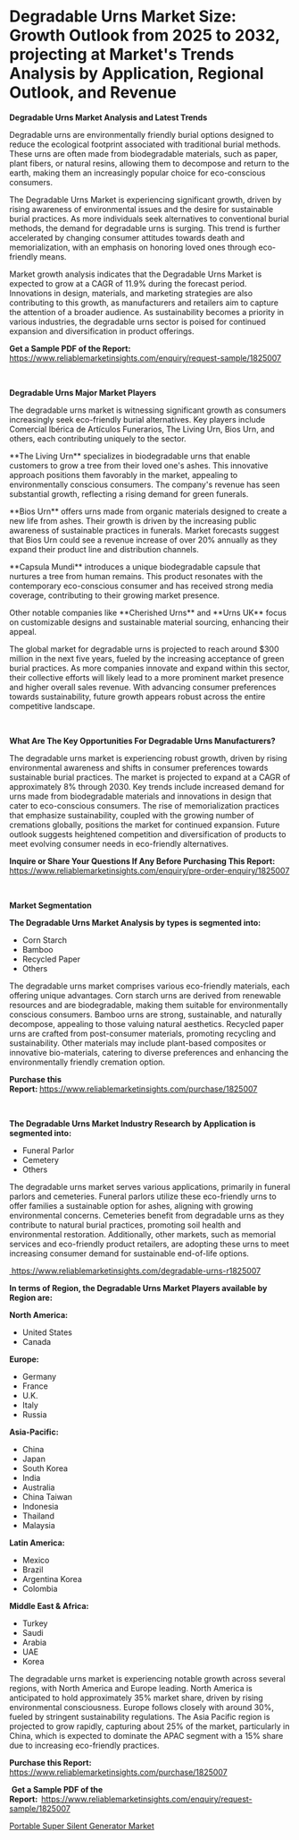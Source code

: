 <p><h1>Degradable Urns Market Size: Growth Outlook from 2025 to 2032, projecting at Market's Trends Analysis by Application, Regional Outlook, and Revenue</h1></p><p><strong>Degradable Urns Market Analysis and Latest Trends</strong></p>
<p><p>Degradable urns are environmentally friendly burial options designed to reduce the ecological footprint associated with traditional burial methods. These urns are often made from biodegradable materials, such as paper, plant fibers, or natural resins, allowing them to decompose and return to the earth, making them an increasingly popular choice for eco-conscious consumers.</p><p>The Degradable Urns Market is experiencing significant growth, driven by rising awareness of environmental issues and the desire for sustainable burial practices. As more individuals seek alternatives to conventional burial methods, the demand for degradable urns is surging. This trend is further accelerated by changing consumer attitudes towards death and memorialization, with an emphasis on honoring loved ones through eco-friendly means.</p><p>Market growth analysis indicates that the Degradable Urns Market is expected to grow at a CAGR of 11.9% during the forecast period. Innovations in design, materials, and marketing strategies are also contributing to this growth, as manufacturers and retailers aim to capture the attention of a broader audience. As sustainability becomes a priority in various industries, the degradable urns sector is poised for continued expansion and diversification in product offerings.</p></p>
<p><strong>Get a Sample PDF of the Report:&nbsp;</strong> <a href="https://www.reliablemarketinsights.com/enquiry/request-sample/1825007?utm_campaign=2892&utm_medium=2&utm_source=Github&utm_content=ia&utm_term=28022025&utm_id=degradable-urns">https://www.reliablemarketinsights.com/enquiry/request-sample/1825007</a></p>
<p>&nbsp;</p>
<p><strong>Degradable Urns Major Market Players</strong></p>
<p><p>The degradable urns market is witnessing significant growth as consumers increasingly seek eco-friendly burial alternatives. Key players include Comercial Ibérica de Artículos Funerarios, The Living Urn, Bios Urn, and others, each contributing uniquely to the sector.</p><p>**The Living Urn** specializes in biodegradable urns that enable customers to grow a tree from their loved one's ashes. This innovative approach positions them favorably in the market, appealing to environmentally conscious consumers. The company's revenue has seen substantial growth, reflecting a rising demand for green funerals.</p><p>**Bios Urn** offers urns made from organic materials designed to create a new life from ashes. Their growth is driven by the increasing public awareness of sustainable practices in funerals. Market forecasts suggest that Bios Urn could see a revenue increase of over 20% annually as they expand their product line and distribution channels.</p><p>**Capsula Mundi** introduces a unique biodegradable capsule that nurtures a tree from human remains. This product resonates with the contemporary eco-conscious consumer and has received strong media coverage, contributing to their growing market presence. </p><p>Other notable companies like **Cherished Urns** and **Urns UK** focus on customizable designs and sustainable material sourcing, enhancing their appeal. </p><p>The global market for degradable urns is projected to reach around $300 million in the next five years, fueled by the increasing acceptance of green burial practices. As more companies innovate and expand within this sector, their collective efforts will likely lead to a more prominent market presence and higher overall sales revenue. With advancing consumer preferences towards sustainability, future growth appears robust across the entire competitive landscape.</p></p>
<p>&nbsp;</p>
<p><strong>What Are The Key Opportunities For Degradable Urns Manufacturers?</strong></p>
<p><p>The degradable urns market is experiencing robust growth, driven by rising environmental awareness and shifts in consumer preferences towards sustainable burial practices. The market is projected to expand at a CAGR of approximately 8% through 2030. Key trends include increased demand for urns made from biodegradable materials and innovations in design that cater to eco-conscious consumers. The rise of memorialization practices that emphasize sustainability, coupled with the growing number of cremations globally, positions the market for continued expansion. Future outlook suggests heightened competition and diversification of products to meet evolving consumer needs in eco-friendly alternatives.</p></p>
<p><strong>Inquire or Share Your Questions If Any Before Purchasing This Report:</strong> <a href="https://www.reliablemarketinsights.com/enquiry/pre-order-enquiry/1825007?utm_campaign=2892&utm_medium=2&utm_source=Github&utm_content=ia&utm_term=28022025&utm_id=degradable-urns">https://www.reliablemarketinsights.com/enquiry/pre-order-enquiry/1825007</a></p>
<p>&nbsp;</p>
<p><strong>Market Segmentation</strong></p>
<p><strong>The Degradable Urns Market Analysis by types is segmented into:</strong></p>
<p><ul><li>Corn Starch</li><li>Bamboo</li><li>Recycled Paper</li><li>Others</li></ul></p>
<p><p>The degradable urns market comprises various eco-friendly materials, each offering unique advantages. Corn starch urns are derived from renewable resources and are biodegradable, making them suitable for environmentally conscious consumers. Bamboo urns are strong, sustainable, and naturally decompose, appealing to those valuing natural aesthetics. Recycled paper urns are crafted from post-consumer materials, promoting recycling and sustainability. Other materials may include plant-based composites or innovative bio-materials, catering to diverse preferences and enhancing the environmentally friendly cremation option.</p></p>
<p><strong>Purchase this Report:&nbsp;</strong><a href="https://www.reliablemarketinsights.com/purchase/1825007?utm_campaign=2892&utm_medium=2&utm_source=Github&utm_content=ia&utm_term=28022025&utm_id=degradable-urns">https://www.reliablemarketinsights.com/purchase/1825007</a></p>
<p>&nbsp;</p>
<p><strong>The Degradable Urns Market Industry Research by Application is segmented into:</strong></p>
<p><ul><li>Funeral Parlor</li><li>Cemetery</li><li>Others</li></ul></p>
<p><p>The degradable urns market serves various applications, primarily in funeral parlors and cemeteries. Funeral parlors utilize these eco-friendly urns to offer families a sustainable option for ashes, aligning with growing environmental concerns. Cemeteries benefit from degradable urns as they contribute to natural burial practices, promoting soil health and environmental restoration. Additionally, other markets, such as memorial services and eco-friendly product retailers, are adopting these urns to meet increasing consumer demand for sustainable end-of-life options.</p></p>
<p><a href="https://www.reliablemarketinsights.com/degradable-urns-r1825007?utm_campaign=2892&utm_medium=2&utm_source=Github&utm_content=ia&utm_term=28022025&utm_id=degradable-urns">&nbsp;https://www.reliablemarketinsights.com/degradable-urns-r1825007</a></p>
<p><strong>In terms of Region, the Degradable Urns Market Players available by Region are:</strong></p>
<p>
    <p> <strong> North America: </strong>
        <ul>
            <li>United States</li>
            <li>Canada</li>
        </ul>
        </p> 
    <p> <strong> Europe: </strong>
        <ul>
            <li>Germany</li>
            <li>France</li>
            <li>U.K.</li>
            <li>Italy</li>
            <li>Russia</li>
        </ul>
        </p> 
    <p> <strong> Asia-Pacific: </strong>
        <ul>
            <li>China</li>
            <li>Japan</li>
            <li>South Korea</li>
            <li>India</li>
            <li>Australia</li>
            <li>China Taiwan</li>
            <li>Indonesia</li>
            <li>Thailand</li>
            <li>Malaysia</li>
        </ul>
        </p> 
    <p> <strong> Latin America: </strong>
        <ul>
            <li>Mexico</li>
            <li>Brazil</li>
            <li>Argentina Korea</li>
            <li>Colombia</li>
        </ul>
        </p> 
    <p> <strong> Middle East & Africa: </strong>
        <ul>
            <li>Turkey</li>
            <li>Saudi</li>
            <li>Arabia</li>
            <li>UAE</li>
            <li>Korea</li>
        </ul>
    </p>
    </p>
<p><p>The degradable urns market is experiencing notable growth across several regions, with North America and Europe leading. North America is anticipated to hold approximately 35% market share, driven by rising environmental consciousness. Europe follows closely with around 30%, fueled by stringent sustainability regulations. The Asia Pacific region is projected to grow rapidly, capturing about 25% of the market, particularly in China, which is expected to dominate the APAC segment with a 15% share due to increasing eco-friendly practices.</p></p>
<p><strong>Purchase this Report: </strong><a href="https://www.reliablemarketinsights.com/purchase/1825007?utm_campaign=2892&utm_medium=2&utm_source=Github&utm_content=ia&utm_term=28022025&utm_id=degradable-urns">https://www.reliablemarketinsights.com/purchase/1825007</a></p>
<p>&nbsp;<strong>Get a Sample PDF of the Report:&nbsp;&nbsp;</strong><a href="https://www.reliablemarketinsights.com/enquiry/request-sample/1825007?utm_campaign=2892&utm_medium=2&utm_source=Github&utm_content=ia&utm_term=28022025&utm_id=degradable-urns">https://www.reliablemarketinsights.com/enquiry/request-sample/1825007</a></p>
<p><strong></strong></p>
<p><p><a href="https://github.com/rigelciara0p/Market-Research-Report-List-1/blob/main/portable-super-silent-generator-market.md?utm_campaign=2892&utm_medium=2&utm_source=Github&utm_content=ia&utm_term=28022025&utm_id=degradable-urns">Portable Super Silent Generator Market</a></p></p>